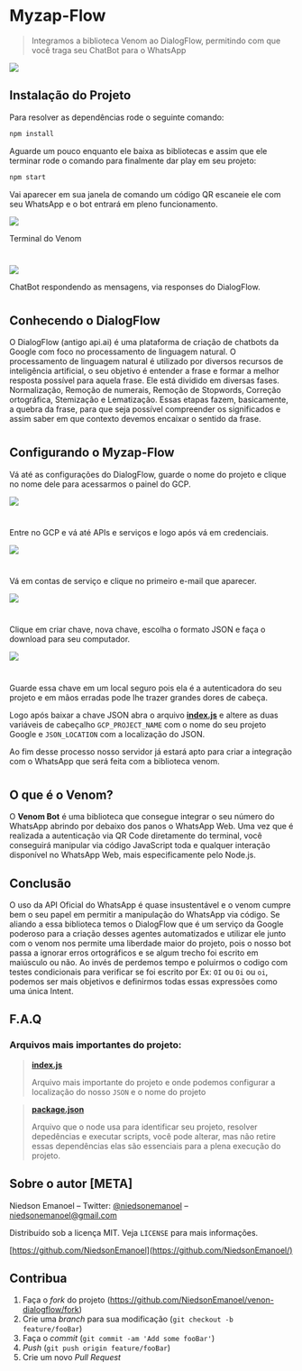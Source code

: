 # Myzap-Flow
>Integramos a biblioteca Venom ao DialogFlow, permitindo com que você traga seu ChatBot para o WhatsApp

![](https://camo.githubusercontent.com/df610fa85dd4f78da335757a27a5f57c528a058047d26055f4604f631d8b8a8d/68747470733a2f2f696d672e736869656c64732e696f2f6e706d2f762f76656e6f6d2d626f742e7376673f636f6c6f723d677265656e)

## Instalação do Projeto
Para resolver as dependências rode o seguinte comando:
```sh
npm install
```
Aguarde um pouco enquanto ele baixa as bibliotecas e assim que ele terminar rode o comando para finalmente dar play em seu projeto:
```sh
npm start
```

Vai aparecer em sua janela de comando um código QR escaneie ele com seu WhatsApp e o bot entrará em pleno funcionamento.

![](/assets/8.png)


Terminal do Venom
#

![](/assets/9.gif)


ChatBot respondendo as mensagens, via responses do DialogFlow.
#

## Conhecendo o DialogFlow
 O DialogFlow (antigo api.ai) é uma plataforma de criação de chatbots da Google com foco no processamento de linguagem natural. O processamento de linguagem natural é utilizado por diversos recursos de inteligência artificial, o seu objetivo é entender a frase e formar a melhor resposta possível para aquela frase. Ele está dividido em diversas fases. Normalização, Remoção de numerais, Remoção de Stopwords, Correção ortográfica, Stemização e Lematização. Essas etapas fazem, basicamente, a quebra da frase, para que seja possível compreender os significados e assim saber em que contexto devemos encaixar o sentido da frase.
 #
## Configurando o Myzap-Flow
 Vá até as configurações do DialogFlow, guarde o nome do projeto e clique no nome dele para acessarmos o painel do GCP.

 ![](/assets/3.png)
#

 Entre no GCP e vá até APIs e serviços e logo após vá em credenciais.
  
![](/assets/4.png)
#

Vá em contas de serviço e clique no primeiro e-mail que aparecer.

![](/assets/5.png)
#

Clique em criar chave, nova chave, escolha o formato JSON e faça o download para seu computador.

![](/assets/6.png)
#

Guarde essa chave em um local seguro pois ela é a autenticadora do seu projeto e em mãos erradas pode lhe trazer grandes dores de cabeça.

Logo após baixar a chave JSON abra o arquivo **[index.js](index.js)** e altere as duas variáveis de cabeçalho `GCP_PROJECT_NAME` com o nome do seu projeto Google e `JSON_LOCATION` com a localização do JSON.


Ao fim desse processo nosso servidor já estará apto para criar a integração com o WhatsApp que será feita com a biblioteca venom. 
#


## O que é o Venom?
O **Venom Bot** é uma biblioteca que consegue integrar o seu número do WhatsApp abrindo por debaixo dos panos o WhatsApp Web. Uma vez que é realizada a autenticação via QR Code diretamente do terminal, você conseguirá manipular via código JavaScript toda e qualquer interação disponível no WhatsApp Web, mais especificamente pelo Node.js.

## Conclusão
O uso da API Oficial do WhatsApp é quase insustentável e o venom cumpre bem o seu papel em permitir a manipulação do WhatsApp via código.
Se aliando a essa biblioteca temos o DialogFlow que é um serviço da Google poderoso para a criação desses agentes automatizados e utilizar ele junto com o venom nos permite uma liberdade maior do projeto, pois o nosso bot passa a ignorar erros ortográficos e se algum trecho foi escrito em maiúsculo ou não.
Ao invés de perdemos tempo e poluirmos o codigo com testes condicionais para verificar se foi escrito por Ex: `OI` ou `Oi` ou `oi`, podemos ser mais objetivos e definirmos todas essas expressões como uma única Intent.

## F.A.Q
### Arquivos mais importantes do projeto:
> **[index.js](index.js)**
>  
>Arquivo mais importante do projeto e onde podemos configurar a localização do nosso `JSON` e o nome do projeto


>**[package.json](package.json)**
>
>Arquivo que o node usa para identificar seu projeto, resolver depedências e executar scripts, você pode alterar, mas não retire essas dependências elas são essenciais para a plena execução do projeto.

## Sobre o autor [META]
Niedson Emanoel – Twitter: [@niedsonemanoel](https://twitter.com/niedsonemanoel) – [niedsonemanoel@gmail.com](mailto:niedsonemanoel@gmail.com)

Distribuído sob a licença MIT. Veja `LICENSE` para mais informações.

[https://github.com/NiedsonEmanoel](https://github.com/NiedsonEmanoel/)

## Contribua

1. Faça o _fork_ do projeto (<https://github.com/NiedsonEmanoel/venon-dialogflow/fork>)
2. Crie uma _branch_ para sua modificação (`git checkout -b feature/fooBar`)
3. Faça o _commit_ (`git commit -am 'Add some fooBar'`)
4. _Push_ (`git push origin feature/fooBar`)
5. Crie um novo _Pull Request_

